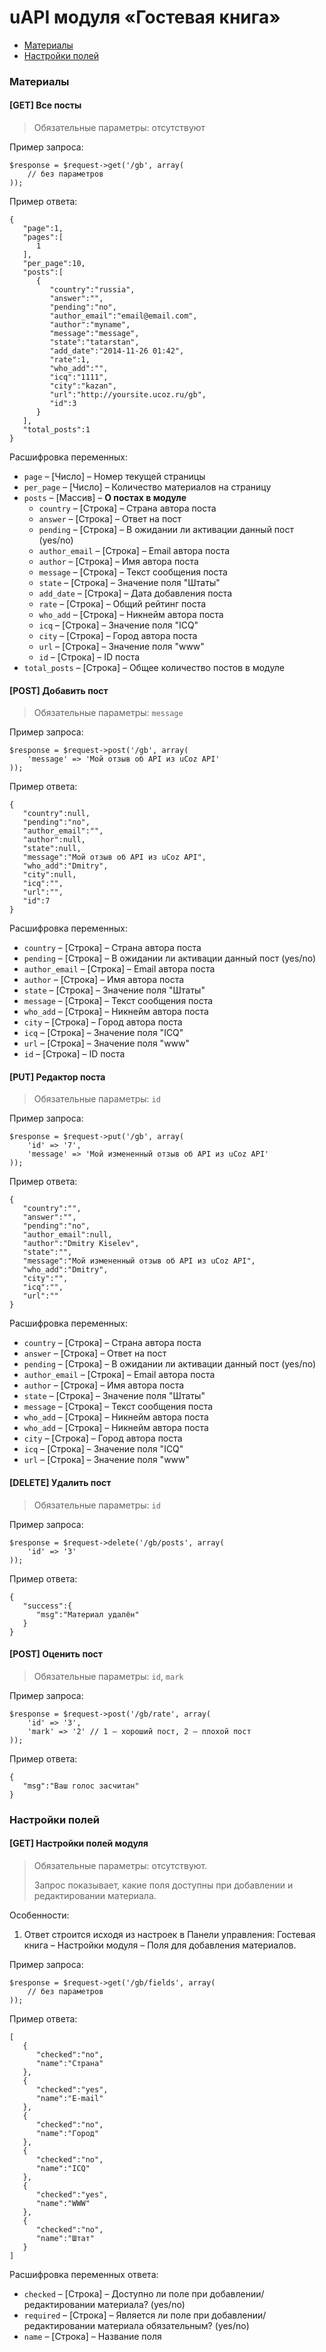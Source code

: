 # uAPI модуля «Гостевая книга»

- [Материалы](#module-gb-entry)
- [Настройки полей](#module-gb-fields)

<a name="module-gb-entry"></a>
### Материалы

#### [GET] Все посты

> Обязательные параметры: отсутствуют

Пример запроса:

    $response = $request->get('/gb', array(
        // без параметров
    ));

Пример ответа:

    {
       "page":1,
       "pages":[
          1
       ],
       "per_page":10,
       "posts":[
          {
             "country":"russia",
             "answer":"",
             "pending":"no",
             "author_email":"email@email.com",
             "author":"myname",
             "message":"message",
             "state":"tatarstan",
             "add_date":"2014-11-26 01:42",
             "rate":1,
             "who_add":"",
             "icq":"1111",
             "city":"kazan",
             "url":"http://yoursite.ucoz.ru/gb",
             "id":3
          }
       ],
       "total_posts":1
    }

Расшифровка переменных:

- `page` – [Число] – Номер текущей страницы
- `per_page` – [Число] – Количество материалов на страницу
- `posts` – [Массив] – **О постах в модуле**
    - `country` – [Строка] – Страна автора поста
    - `answer` – [Строка] – Ответ на пост
    - `pending` – [Строка] – В ожидании ли активации данный пост (yes/no)
    - `author_email` – [Строка] – Email автора поста
    - `author` – [Строка] – Имя автора поста
    - `message` – [Строка] – Текст сообщения поста
    - `state` – [Строка] – Значение поля "Штаты"
    - `add_date` – [Строка] – Дата добавления поста
    - `rate` – [Строка] – Общий рейтинг поста
    - `who_add` – [Строка] – Никнейм автора поста
    - `icq` – [Строка] – Значение поля "ICQ"
    - `city` – [Строка] – Город автора поста
    - `url` – [Строка] – Значение поля "www"
    - `id` – [Строка] – ID поста
- `total_posts` – [Строка] – Общее количество постов в модуле

#### [POST] Добавить пост

> Обязательные параметры: `message`

Пример запроса:

    $response = $request->post('/gb', array(
        'message' => 'Мой отзыв об API из uCoz API'
    ));

Пример ответа:

    {
       "country":null,
       "pending":"no",
       "author_email":"",
       "author":null,
       "state":null,
       "message":"Мой отзыв об API из uCoz API",
       "who_add":"Dmitry",
       "city":null,
       "icq":"",
       "url":"",
       "id":7
    }

Расшифровка переменных:

- `country` – [Строка] – Страна автора поста
- `pending` – [Строка] – В ожидании ли активации данный пост (yes/no)
- `author_email` – [Строка] – Email автора поста
- `author` – [Строка] – Имя автора поста
- `state` – [Строка] – Значение поля "Штаты"
- `message` – [Строка] – Текст сообщения поста
- `who_add` – [Строка] – Никнейм автора поста
- `city` – [Строка] – Город автора поста
- `icq` – [Строка] – Значение поля "ICQ"
- `url` – [Строка] – Значение поля "www"
- `id` – [Строка] – ID поста

#### [PUT] Редактор поста

> Обязательные параметры: `id`

Пример запроса:

    $response = $request->put('/gb', array(
        'id' => '7',
        'message' => 'Мой измененный отзыв об API из uCoz API'
    ));

Пример ответа:

    {
       "country":"",
       "answer":"",
       "pending":"no",
       "author_email":null,
       "author":"Dmitry Kiselev",
       "state":"",
       "message":"Мой измененный отзыв об API из uCoz API",
       "who_add":"Dmitry",
       "city":"",
       "icq":"",
       "url":""
    }

Расшифровка переменных:

- `country` – [Строка] – Страна автора поста
- `answer` – [Строка] – Ответ на пост
- `pending` – [Строка] – В ожидании ли активации данный пост (yes/no)
- `author_email` – [Строка] – Email автора поста
- `author` – [Строка] – Имя автора поста
- `state` – [Строка] – Значение поля "Штаты"
- `message` – [Строка] – Текст сообщения поста
- `who_add` – [Строка] – Никнейм автора поста
- `who_add` – [Строка] – Никнейм автора поста
- `city` – [Строка] – Город автора поста
- `icq` – [Строка] – Значение поля "ICQ"
- `url` – [Строка] – Значение поля "www"

#### [DELETE] Удалить пост

> Обязательные параметры: `id`

Пример запроса:

    $response = $request->delete('/gb/posts', array(
        'id' => '3'
    ));

Пример ответа:

    {
       "success":{
          "msg":"Материал удалён"
       }
    }

#### [POST] Оценить пост

> Обязательные параметры: `id`, `mark`

Пример запроса:

    $response = $request->post('/gb/rate', array(
        'id' => '3',
        'mark' => '2' // 1 – хороший пост, 2 – плохой пост
    ));

Пример ответа:

    {
       "msg":"Ваш голос засчитан"
    }

<a name="module-gb-fields"></a>
### Настройки полей

#### [GET] Настройки полей модуля

> Обязательные параметры: отсутствуют.
>
> Запрос показывает, какие поля доступны при добавлении и редактировании материала.

Особенности:

1. Ответ строится исходя из настроек в Панели управления: Гостевая книга – Настройки модуля – Поля для добавления материалов.

Пример запроса:

    $response = $request->get('/gb/fields', array(
        // без параметров
    ));

Пример ответа:

    [
       {
          "checked":"no",
          "name":"Страна"
       },
       {
          "checked":"yes",
          "name":"E-mail"
       },
       {
          "checked":"no",
          "name":"Город"
       },
       {
          "checked":"no",
          "name":"ICQ"
       },
       {
          "checked":"yes",
          "name":"WWW"
       },
       {
          "checked":"no",
          "name":"Штат"
       }
    ]

Расшифровка переменных ответа:

- `checked` – [Строка] – Доступно ли поле при добавлении/редактировании материала? (yes/no)
- `required` – [Строка] – Является ли поле при добавлении/редактировании материала обязательным? (yes/no)
- `name` – [Строка] – Название поля
